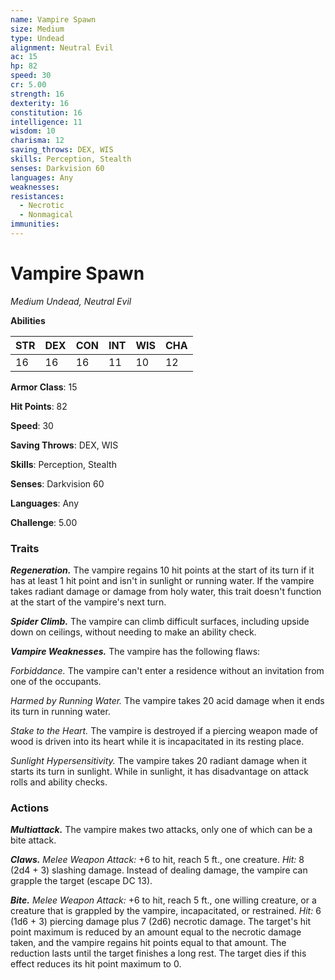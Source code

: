 ```yaml
---
name: Vampire Spawn
size: Medium
type: Undead
alignment: Neutral Evil
ac: 15
hp: 82
speed: 30
cr: 5.00
strength: 16
dexterity: 16
constitution: 16
intelligence: 11
wisdom: 10
charisma: 12
saving_throws: DEX, WIS
skills: Perception, Stealth
senses: Darkvision 60
languages: Any
weaknesses:
resistances:
  - Necrotic
  - Nonmagical
immunities:
---
```


# Vampire Spawn

*Medium Undead, Neutral Evil*

**Abilities**

| STR | DEX | CON | INT | WIS | CHA |
| --- | --- | --- | --- | --- | --- |
| 16 | 16 | 16 | 11 | 10 | 12 |

**Armor Class**: 15

**Hit Points**: 82

**Speed**: 30

**Saving Throws**: DEX, WIS

**Skills**: Perception, Stealth

**Senses**: Darkvision 60

**Languages**: Any

**Challenge**: 5.00


### Traits
***Regeneration.*** The vampire regains 10 hit points at the start of its turn if it has at least 1 hit point and isn't in sunlight or running water. If the vampire takes radiant damage or damage from holy water, this trait doesn't function at the start of the vampire's next turn. 

***Spider Climb.*** The vampire can climb difficult surfaces, including upside down on ceilings, without needing to make an ability check. 

***Vampire Weaknesses.*** The vampire has the following flaws: 

*Forbiddance.* The vampire can't enter a residence without an invitation from one of the occupants. 

*Harmed by Running Water.* The vampire takes 20 acid damage when it ends its turn in running water. 

*Stake to the Heart.* The vampire is destroyed if a piercing weapon made of wood is driven into its heart while it is incapacitated in its resting place. 

*Sunlight Hypersensitivity.* The vampire takes 20 radiant damage when it starts its turn in sunlight. While in sunlight, it has disadvantage on attack rolls and ability checks.

### Actions
***Multiattack.*** The vampire makes two attacks, only one of which can be a bite attack. 

***Claws.*** *Melee Weapon Attack:* +6 to hit, reach 5 ft., one creature. *Hit:* 8 (2d4 + 3) slashing damage. Instead of dealing damage, the vampire can grapple the target (escape DC 13). 

***Bite.*** *Melee Weapon Attack:* +6 to hit, reach 5 ft., one willing creature, or a creature that is grappled by the vampire, incapacitated, or restrained. *Hit:* 6 (1d6 + 3) piercing damage plus 7 (2d6) necrotic damage. The target's hit point maximum is reduced by an amount equal to the necrotic damage taken, and the vampire regains hit points equal to that amount. The reduction lasts until the target finishes a long rest. The target dies if this effect reduces its hit point maximum to 0.
